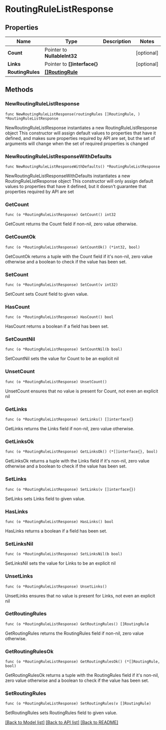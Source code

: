 # RoutingRuleListResponse

## Properties

Name | Type | Description | Notes
------------ | ------------- | ------------- | -------------
**Count** | Pointer to **NullableInt32** |  | [optional] 
**Links** | Pointer to **[]interface{}** |  | [optional] 
**RoutingRules** | [**[]RoutingRule**](RoutingRule.md) |  | 

## Methods

### NewRoutingRuleListResponse

`func NewRoutingRuleListResponse(routingRules []RoutingRule, ) *RoutingRuleListResponse`

NewRoutingRuleListResponse instantiates a new RoutingRuleListResponse object
This constructor will assign default values to properties that have it defined,
and makes sure properties required by API are set, but the set of arguments
will change when the set of required properties is changed

### NewRoutingRuleListResponseWithDefaults

`func NewRoutingRuleListResponseWithDefaults() *RoutingRuleListResponse`

NewRoutingRuleListResponseWithDefaults instantiates a new RoutingRuleListResponse object
This constructor will only assign default values to properties that have it defined,
but it doesn't guarantee that properties required by API are set

### GetCount

`func (o *RoutingRuleListResponse) GetCount() int32`

GetCount returns the Count field if non-nil, zero value otherwise.

### GetCountOk

`func (o *RoutingRuleListResponse) GetCountOk() (*int32, bool)`

GetCountOk returns a tuple with the Count field if it's non-nil, zero value otherwise
and a boolean to check if the value has been set.

### SetCount

`func (o *RoutingRuleListResponse) SetCount(v int32)`

SetCount sets Count field to given value.

### HasCount

`func (o *RoutingRuleListResponse) HasCount() bool`

HasCount returns a boolean if a field has been set.

### SetCountNil

`func (o *RoutingRuleListResponse) SetCountNil(b bool)`

 SetCountNil sets the value for Count to be an explicit nil

### UnsetCount
`func (o *RoutingRuleListResponse) UnsetCount()`

UnsetCount ensures that no value is present for Count, not even an explicit nil
### GetLinks

`func (o *RoutingRuleListResponse) GetLinks() []interface{}`

GetLinks returns the Links field if non-nil, zero value otherwise.

### GetLinksOk

`func (o *RoutingRuleListResponse) GetLinksOk() (*[]interface{}, bool)`

GetLinksOk returns a tuple with the Links field if it's non-nil, zero value otherwise
and a boolean to check if the value has been set.

### SetLinks

`func (o *RoutingRuleListResponse) SetLinks(v []interface{})`

SetLinks sets Links field to given value.

### HasLinks

`func (o *RoutingRuleListResponse) HasLinks() bool`

HasLinks returns a boolean if a field has been set.

### SetLinksNil

`func (o *RoutingRuleListResponse) SetLinksNil(b bool)`

 SetLinksNil sets the value for Links to be an explicit nil

### UnsetLinks
`func (o *RoutingRuleListResponse) UnsetLinks()`

UnsetLinks ensures that no value is present for Links, not even an explicit nil
### GetRoutingRules

`func (o *RoutingRuleListResponse) GetRoutingRules() []RoutingRule`

GetRoutingRules returns the RoutingRules field if non-nil, zero value otherwise.

### GetRoutingRulesOk

`func (o *RoutingRuleListResponse) GetRoutingRulesOk() (*[]RoutingRule, bool)`

GetRoutingRulesOk returns a tuple with the RoutingRules field if it's non-nil, zero value otherwise
and a boolean to check if the value has been set.

### SetRoutingRules

`func (o *RoutingRuleListResponse) SetRoutingRules(v []RoutingRule)`

SetRoutingRules sets RoutingRules field to given value.



[[Back to Model list]](../README.md#documentation-for-models) [[Back to API list]](../README.md#documentation-for-api-endpoints) [[Back to README]](../README.md)


